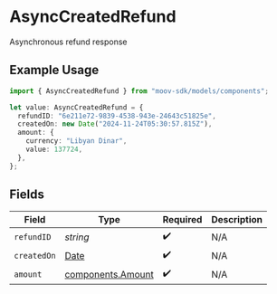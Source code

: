 # AsyncCreatedRefund

Asynchronous refund response

## Example Usage

```typescript
import { AsyncCreatedRefund } from "moov-sdk/models/components";

let value: AsyncCreatedRefund = {
  refundID: "6e211e72-9839-4538-943e-24643c51825e",
  createdOn: new Date("2024-11-24T05:30:57.815Z"),
  amount: {
    currency: "Libyan Dinar",
    value: 137724,
  },
};
```

## Fields

| Field                                                                                         | Type                                                                                          | Required                                                                                      | Description                                                                                   |
| --------------------------------------------------------------------------------------------- | --------------------------------------------------------------------------------------------- | --------------------------------------------------------------------------------------------- | --------------------------------------------------------------------------------------------- |
| `refundID`                                                                                    | *string*                                                                                      | :heavy_check_mark:                                                                            | N/A                                                                                           |
| `createdOn`                                                                                   | [Date](https://developer.mozilla.org/en-US/docs/Web/JavaScript/Reference/Global_Objects/Date) | :heavy_check_mark:                                                                            | N/A                                                                                           |
| `amount`                                                                                      | [components.Amount](../../models/components/amount.md)                                        | :heavy_check_mark:                                                                            | N/A                                                                                           |